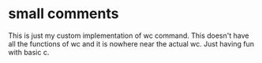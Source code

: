 # small comments
This is just my custom implementation of wc command. 
This doesn't have all the functions of wc and it is nowhere
near the actual wc. Just having fun with basic c.